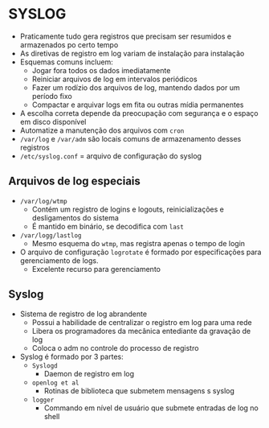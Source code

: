 # SYSLOG

- Praticamente tudo gera registros que precisam ser resumidos e armazenados po certo tempo
- As diretivas de registro em log variam de instalação para instalação
- Esquemas comuns incluem:
  - Jogar fora todos os dados imediatamente
  - Reiniciar arquivos de log em intervalos periódicos
  - Fazer um rodízio dos arquivos de log, mantendo dados por um período fixo
  - Compactar e arquivar logs em fita ou outras mídia permanentes
- A escolha correta depende da preocupação com segurança e o espaço em disco disponível
- Automatize a manutenção dos arquivos com `cron`
- `/var/log` e `/var/adm` são locais comuns de armazenamento desses registros
- `/etc/syslog.conf` = arquivo de configuração do syslog

## Arquivos de log especiais

- `/var/log/wtmp`
  - Contém um registro de logins e logouts, reinicializações e desligamentos do sistema
  - É mantido em binário, se decodifica com `last`
- `/var/logg/lastlog`
  - Mesmo esquema do `wtmp`, mas registra apenas o tempo de login
- O arquivo de configuração `logrotate` é formado por especificações para gerenciamento de logs.
  - Excelente recurso para gerenciamento

## Syslog

- Sistema de registro de log abrandente
  - Possui a habilidade de centralizar o registro em log para uma rede
  - Libera os programadores da mecânica entediante da gravação de log
  - Coloca o adm no controle do processo de registro
- Syslog é formado por 3 partes:
  - `Syslogd`
    - Daemon de registro em log
  - `openlog et al`
    - Rotinas de biblioteca que submetem mensagens s syslog
  - `logger`
    - Commando em nível de usuário que submete entradas de log no shell
